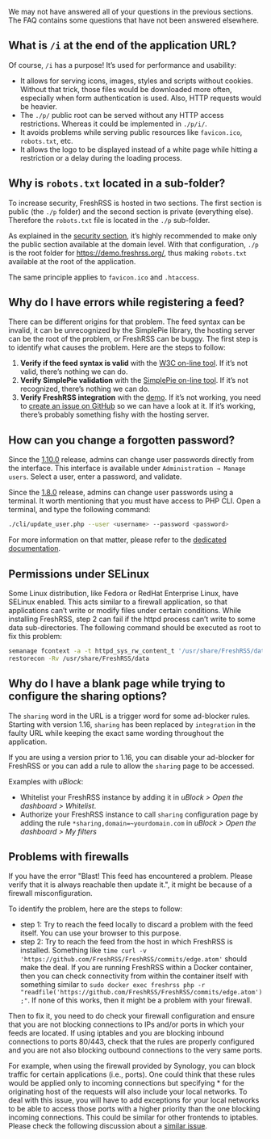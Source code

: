 We may not have answered all of your questions in the previous sections. The FAQ contains some questions that have not been answered elsewhere.

## What is `/i` at the end of the application URL?

Of course, ```/i``` has a purpose! It’s used for performance and usability:

* It allows for serving icons, images, styles and scripts without cookies. Without that trick, those files would be downloaded more often, especially when form authentication is used. Also, HTTP requests would be heavier.
* The ```./p/``` public root can be served without any HTTP access restrictions. Whereas it could be implemented in ```./p/i/```.
* It avoids problems while serving public resources like ```favicon.ico```, ```robots.txt```, etc.
* It allows the logo to be displayed instead of a white page while hitting a restriction or a delay during the loading process.

## Why is `robots.txt` located in a sub-folder?

To increase security, FreshRSS is hosted in two sections. The first section is public (the `./p` folder) and the second section is private (everything else). Therefore the `robots.txt` file is located in the `./p` sub-folder.

As explained in the [security section](../admins/09_AccessControl.html), it’s highly recommended to make only the public section available at the domain level.
With that configuration, `./p` is the root folder for <https://demo.freshrss.org/>, thus making `robots.txt` available at the root of the application.

The same principle applies to `favicon.ico` and `.htaccess`.

## Why do I have errors while registering a feed?

There can be different origins for that problem.
The feed syntax can be invalid, it can be unrecognized by the SimplePie library, the hosting server can be the root of the problem, or FreshRSS can be buggy.
The first step is to identify what causes the problem.
Here are the steps to follow:

1. __Verify if the feed syntax is valid__ with the [W3C on-line tool](https://validator.w3.org/feed/ "RSS and Atom feed validator"). If it’s not valid, there’s nothing we can do.
1. __Verify SimplePie validation__ with the [SimplePie on-line tool](https://simplepie.org/demo/ "SimplePie official demo"). If it’s not recognized, there’s nothing we can do.
1. __Verify FreshRSS integration__ with the [demo](https://demo.freshrss.org "FreshRSS official demo"). If it’s not working, you need to [create an issue on GitHub](https://github.com/FreshRSS/FreshRSS/issues/new "Create an issue for FreshRSS") so we can have a look at it. If it’s working, there’s probably something fishy with the hosting server.

## How can you change a forgotten password?

Since the [1.10.0](https://github.com/FreshRSS/FreshRSS/releases/tag/1.10.0) release, admins can change user passwords directly from the interface. This interface is available under  ```Administration → Manage users```.
Select a user, enter a password, and validate.

Since the [1.8.0](https://github.com/FreshRSS/FreshRSS/releases/tag/1.8.0) release, admins can change user passwords using a terminal. It worth mentioning that you must have access to PHP CLI. Open a terminal, and type the following command:

```sh
./cli/update_user.php --user <username> --password <password>
```

For more information on that matter, please refer to the [dedicated documentation](https://github.com/FreshRSS/FreshRSS/blob/edge/cli/README.md).

## Permissions under SELinux

Some Linux distribution, like Fedora or RedHat Enterprise Linux, have SELinux enabled. This acts similar to a firewall application, so that applications can’t write or modify files under certain conditions. While installing FreshRSS, step 2 can fail if the httpd process can’t write to some data sub-directories. The following command should be executed as root to fix this problem:

```sh
semanage fcontext -a -t httpd_sys_rw_content_t '/usr/share/FreshRSS/data(/.*)?'
restorecon -Rv /usr/share/FreshRSS/data
```

## Why do I have a blank page while trying to configure the sharing options?

The `sharing` word in the URL is a trigger word for some ad-blocker rules. Starting with version 1.16, `sharing` has been replaced by `integration` in the faulty URL while keeping the exact same wording throughout the application.

If you are using a version prior to 1.16, you can disable your ad-blocker for FreshRSS or you can add a rule to allow the `sharing` page to be accessed.

Examples with _uBlock_:

* Whitelist your FreshRSS instance by adding it in _uBlock > Open the dashboard > Whitelist_.
* Authorize your FreshRSS instance to call `sharing` configuration page by adding the rule `*sharing,domain=~yourdomain.com` in _uBlock > Open the dashboard > My filters_

## Problems with firewalls

If you have the error "Blast! This feed has encountered a problem. Please verify that it is always reachable then update it.", it might be because of a firewall misconfiguration.

To identify the problem, here are the steps to follow:

* step 1: Try to reach the feed locally to discard a problem with the feed itself. You can use your browser to this purpose.
* step 2: Try to reach the feed from the host in which FreshRSS is installed. Something like `time curl -v 'https://github.com/FreshRSS/FreshRSS/commits/edge.atom'` should make the deal. If you are running FreshRSS within a Docker container, then you can check connectivity from within the container itself with something similar to `sudo docker exec freshrss php -r "readfile('https://github.com/FreshRSS/FreshRSS/commits/edge.atom');"`. If none of this works, then it might be a problem with your firewall.

Then to fix it, you need to do check your firewall configuration and ensure that you are not blocking connections to IPs and/or ports in which your feeds are located. If using iptables and you are blocking inbound connections to ports 80/443, check that the rules are properly configured and you are not also blocking outbound connections to the very same ports.

For example, when using the firewall provided by Synology, you can block traffic for certain applications (i.e., ports). One could think that these rules would be applied only to incoming connections but specifying * for the originating host of the requests will also include your local networks. To deal with this issue, you will have to add exceptions for your local networks to be able to access those ports with a higher priority than the one blocking incoming connections. This could be similar for other frontends to iptables. Please check the following discussion about a [similar issue](https://www.reddit.com/r/synology/comments/8fo2sj/ds918_firewall_blocking_outgoing_traffic_from/).
